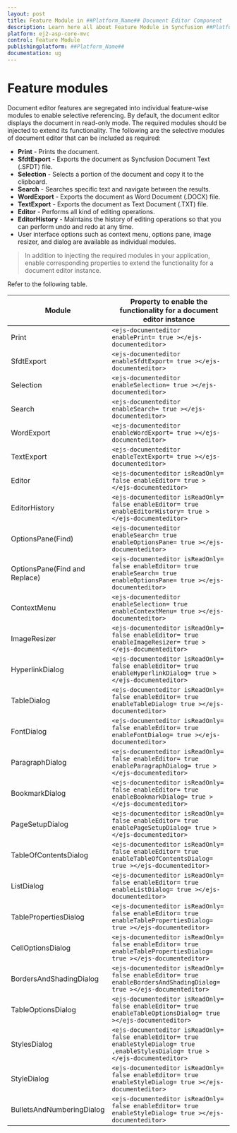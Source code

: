```yaml
---
layout: post
title: Feature Module in ##Platform_Name## Document Editor Component
description: Learn here all about Feature Module in Syncfusion ##Platform_Name## Document Editor component of Syncfusion Essential JS 2 and more.
platform: ej2-asp-core-mvc
control: Feature Module
publishingplatform: ##Platform_Name##
documentation: ug
---
```



# Feature modules

Document editor features are segregated into individual feature-wise modules to enable selective referencing. By default, the document editor displays the document in read-only mode. The required modules should be injected to extend its functionality. The following are the selective modules of document editor that can be included as required:
* **Print** - Prints the document.
* **SfdtExport** - Exports the document as Syncfusion Document Text (.SFDT) file.
* **Selection** - Selects a portion of the document and copy it to the clipboard.
* **Search** - Searches specific text and navigate between the results.
* **WordExport** - Exports the document as Word Document (.DOCX) file.
* **TextExport** - Exports the document as Text Document (.TXT) file.
* **Editor** - Performs all kind of editing operations.
* **EditorHistory** - Maintains the history of editing operations so that you can perform undo and redo at any time.
* User interface options such as context menu, options pane, image resizer, and dialog are available as individual modules.

>In addition to injecting the required modules in your application, enable corresponding properties to extend the functionality for a document editor instance.

Refer to the following table.

| Module | Property to enable the functionality for a document editor instance |
|---|---|
|Print|`<ejs-documenteditor enablePrint= true ></ejs-documenteditor>`|
|SfdtExport|`<ejs-documenteditor enableSfdtExport= true ></ejs-documenteditor>`|
|Selection|`<ejs-documenteditor enableSelection= true ></ejs-documenteditor>`|
|Search|`<ejs-documenteditor enableSearch= true ></ejs-documenteditor>`|
|WordExport|`<ejs-documenteditor enableWordExport= true ></ejs-documenteditor>`|
|TextExport|`<ejs-documenteditor enableTextExport= true ></ejs-documenteditor>`|
|Editor|`<ejs-documenteditor isReadOnly= false enableEditor= true ></ejs-documenteditor>`|
|EditorHistory|`<ejs-documenteditor isReadOnly= false enableEditor= true enableEditorHistory= true ></ejs-documenteditor>`|
|OptionsPane(Find)|`<ejs-documenteditor enableSearch= true enableOptionsPane= true ></ejs-documenteditor>`|
|OptionsPane(Find and Replace)|`<ejs-documenteditor isReadOnly= false enableEditor= true enableSearch= true enableOptionsPane= true ></ejs-documenteditor>`|
|ContextMenu|`<ejs-documenteditor enableSelection= true enableContextMenu= true ></ejs-documenteditor>`|
|ImageResizer|`<ejs-documenteditor isReadOnly= false enableEditor= true enableImageResizer= true ></ejs-documenteditor>`|
|HyperlinkDialog|`<ejs-documenteditor isReadOnly= false enableEditor= true enableHyperlinkDialog= true ></ejs-documenteditor>`|
|TableDialog|`<ejs-documenteditor isReadOnly= false enableEditor= true enableTableDialog= true ></ejs-documenteditor>`|
|FontDialog|`<ejs-documenteditor isReadOnly= false enableEditor= true enableFontDialog= true ></ejs-documenteditor>`|
|ParagraphDialog|`<ejs-documenteditor isReadOnly= false enableEditor= true enableParagraphDialog= true ></ejs-documenteditor>`|
|BookmarkDialog|`<ejs-documenteditor isReadOnly= false enableEditor= true enableBookmarkDialog= true ></ejs-documenteditor>`|
|PageSetupDialog|`<ejs-documenteditor isReadOnly= false enableEditor= true enablePageSetupDialog= true ></ejs-documenteditor>`|
|TableOfContentsDialog|`<ejs-documenteditor isReadOnly= false enableEditor= true enableTableOfContentsDialog= true ></ejs-documenteditor>`|
|ListDialog|`<ejs-documenteditor isReadOnly= false enableEditor= true enableListDialog= true ></ejs-documenteditor>`|
|TablePropertiesDialog|`<ejs-documenteditor isReadOnly= false enableEditor= true enableTablePropertiesDialog= true ></ejs-documenteditor>`|
|CellOptionsDialog|`<ejs-documenteditor isReadOnly= false enableEditor= true enableTablePropertiesDialog= true ></ejs-documenteditor>`|
|BordersAndShadingDialog|`<ejs-documenteditor isReadOnly= false enableEditor= true enableBordersAndShadingDialog= true ></ejs-documenteditor>`|
|TableOptionsDialog|`<ejs-documenteditor isReadOnly= false enableEditor= true enableTableOptionsDialog= true ></ejs-documenteditor>`|
|StylesDialog|`<ejs-documenteditor isReadOnly= false enableEditor= true enableStyleDialog= true ,enableStylesDialog= true ></ejs-documenteditor>`|
|StyleDialog|`<ejs-documenteditor isReadOnly= false enableEditor= true enableStyleDialog= true ></ejs-documenteditor>`|
|BulletsAndNumberingDialog|`<ejs-documenteditor isReadOnly= false enableEditor= true enableStyleDialog= true ></ejs-documenteditor>`|